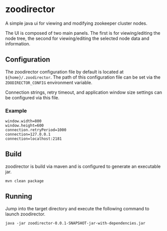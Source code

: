 zoodirector
===========

A simple java ui for viewing and modifying zookeeper cluster nodes.

The UI is composed of two main panels. The first is for viewing/editing the node tree, the second for viewing/editing the selected node data and information.

Configuration
-------------

The zoodirector configuration file by default is located at ```${home}/.zoodirector```. The path of this configuration file can be set via the ```ZOODIRECTOR_CONFIG``` environment variable.

Connection strings, retry timeout, and application window size settings can be configured via this file.

### Example
	window.width=800
	window.height=600
	connection.retryPeriod=1000
	connection=127.0.0.1
	connection=localhost:2181

Build
-----
zoodirector is build via maven and is configured to generate an executable jar.

	mvn clean package

Running
-------
Jump into the target directory and execute the following command to launch zoodirector.

	java -jar zoodirector-0.0.1-SNAPSHOT-jar-with-dependencies.jar